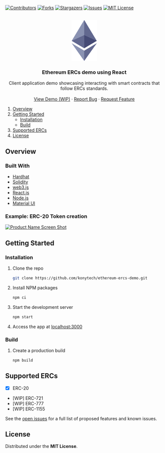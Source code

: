 <div id="top"></div>
<!--
*** Thanks for checking out the Best-README-Template. If you have a suggestion
*** that would make this better, please fork the repo and create a pull request
*** or simply open an issue with the tag "enhancement".
*** Don't forget to give the project a star!
*** Thanks again! Now go create something AMAZING! :D
-->

<!-- PROJECT SHIELDS -->
<!--
*** I'm using markdown "reference style" links for readability.
*** Reference links are enclosed in brackets [ ] instead of parentheses ( ).
*** See the bottom of this document for the declaration of the reference variables
*** for contributors-url, forks-url, etc. This is an optional, concise syntax you may use.
*** https://www.markdownguide.org/basic-syntax/#reference-style-links
-->
[![Contributors][contributors-shield]][contributors-url]
[![Forks][forks-shield]][forks-url]
[![Stargazers][stars-shield]][stars-url]
[![Issues][issues-shield]][issues-url]
[![MIT License][license-shield]][license-url]

<!-- PROJECT LOGO -->
<br />
<div align="center">
  <a href="https://github.com/konytech/ethereum-ercs-demo">
    <img src="images/ethlogo.png" alt="Logo">
  </a>

<h3 align="center">Ethereum ERCs demo using React</h3>

  <p align="center">
    Client application demo showcasing interacting with smart contracts that follow ERCs standards.
    <br />
    <br />
    <a href="https://github.com/konytech/ethereum-ercs-demo">View Demo (WIP)</a>
    ·
    <a href="https://github.com/konytech/ethereum-ercs-demo/issues">Report Bug</a>
    ·
    <a href="https://github.com/konytech/ethereum-ercs-demo/issues">Request Feature</a>
  </p>
</div>

<!-- TABLE OF CONTENTS -->
<ol>
  <li>
    <a href="#overview">Overview</a>
    <!-- <ul>
      <li><a href="#built-with">Built With</a></li>
    </ul>-->
  </li>
  <li>
    <a href="#getting-started">Getting Started</a>
    <ul>
      <li><a href="#installation">Installation</a></li>
      <li><a href="#installation">Build</a></li>
    </ul>
  </li>
  <li><a href="#license">Supported ERCs</a></li>
  <li><a href="#license">License</a></li>
</ol>

<!-- OVERVIEW -->
## Overview

### Built With

* [Hardhat](https://hardhat.org/)
* [Solidity](https://docs.soliditylang.org/)
* [web3.js](https://web3js.readthedocs.io/)
* [React.js](https://reactjs.org/)
* [Node.js](https://nodejs.org/)
* [Material UI](https://mui.com/)

### Example: ERC-20 Token creation

[![Product Name Screen Shot][product-screenshot]](https://example.com)



<!-- GETTING STARTED -->
## Getting Started

### Installation

1. Clone the repo
   ```sh
   git clone https://github.com/konytech/ethereum-ercs-demo.git
   ```
3. Install NPM packages
   ```sh
   npm ci
   ```
4. Start the development server
   ```sh
   npm start
   ```
5. Access the app at <a href="http://localhost:3000">localhost:3000</a>

### Build

1. Create a production build
   ```sh
   npm build
   ```

<!-- Supported -->
## Supported ERCs

- [X] ERC-20
- [WIP] ERC-721
- [WIP] ERC-777
- [WIP] ERC-1155

See the [open issues](https://github.com/konytech/ethereum-ercs-demo/issues) for a full list of proposed features and known issues.

<!-- LICENSE -->
## License

Distributed under the **MIT License**.

<!-- MARKDOWN LINKS & IMAGES -->
<!-- https://www.markdownguide.org/basic-syntax/#reference-style-links -->
[contributors-shield]: https://img.shields.io/github/contributors/konytech/ethereum-ercs-demo.svg?style=for-the-badge
[contributors-url]: https://github.com/konytech/ethereum-ercs-demo/graphs/contributors
[forks-shield]: https://img.shields.io/github/forks/konytech/ethereum-ercs-demo.svg?style=for-the-badge
[forks-url]: https://github.com/konytech/ethereum-ercs-demo/network/members
[stars-shield]: https://img.shields.io/github/stars/konytech/ethereum-ercs-demo.svg?style=for-the-badge
[stars-url]: https://github.com/konytech/ethereum-ercs-demo/stargazers
[issues-shield]: https://img.shields.io/github/issues/konytech/ethereum-ercs-demo.svg?style=for-the-badge
[issues-url]: https://github.com/konytech/ethereum-ercs-demo/issues
[license-shield]: https://img.shields.io/github/license/konytech/ethereum-ercs-demo.svg?style=for-the-badge
[license-url]: https://github.com/konytech/ethereum-ercs-demo/blob/master/LICENSE.txt
[product-screenshot]: images/ERC20.gif
